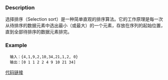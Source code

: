 ### Description
选择排序（Selection sort）是一种简单直观的排序算法。它的工作原理是每一次从待排序的数据元素中选出最小（或最大）的一个元素，存放在序列的起始位置，直到全部待排序的数据元素排完。 


### Example
      输入：{4,1,9,2,10,34,21,1,2, 0}
      输出：[0 1 1 2 2 4 9 10 21 34]


[代码链接](https://github.com/KenmyZhang/InterviewQuestionsAndAnswer/blob/master/answers/SelectionSort.go)
